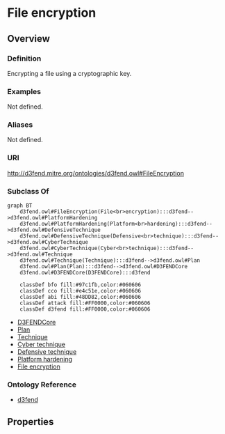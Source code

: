 # File encryption

## Overview

### Definition
Encrypting a file using a cryptographic key.

### Examples
Not defined.

### Aliases
Not defined.

### URI
http://d3fend.mitre.org/ontologies/d3fend.owl#FileEncryption

### Subclass Of
```mermaid
graph BT
    d3fend.owl#FileEncryption(File<br>encryption):::d3fend-->d3fend.owl#PlatformHardening
    d3fend.owl#PlatformHardening(Platform<br>hardening):::d3fend-->d3fend.owl#DefensiveTechnique
    d3fend.owl#DefensiveTechnique(Defensive<br>technique):::d3fend-->d3fend.owl#CyberTechnique
    d3fend.owl#CyberTechnique(Cyber<br>technique):::d3fend-->d3fend.owl#Technique
    d3fend.owl#Technique(Technique):::d3fend-->d3fend.owl#Plan
    d3fend.owl#Plan(Plan):::d3fend-->d3fend.owl#D3FENDCore
    d3fend.owl#D3FENDCore(D3FENDCore):::d3fend
    
    classDef bfo fill:#97c1fb,color:#060606
    classDef cco fill:#e4c51e,color:#060606
    classDef abi fill:#48DD82,color:#060606
    classDef attack fill:#FF0000,color:#060606
    classDef d3fend fill:#FF0000,color:#060606
```

- [D3FENDCore](/docs/ontology/reference/model/D3FENDCore/D3FENDCore.md)
- [Plan](/docs/ontology/reference/model/D3FENDCore/Plan/Plan.md)
- [Technique](/docs/ontology/reference/model/D3FENDCore/Plan/Technique/Technique.md)
- [Cyber technique](/docs/ontology/reference/model/D3FENDCore/Plan/Technique/Cyber%20technique/Cyber%20technique.md)
- [Defensive technique](/docs/ontology/reference/model/D3FENDCore/Plan/Technique/Cyber%20technique/Defensive%20technique/Defensive%20technique.md)
- [Platform hardening](/docs/ontology/reference/model/D3FENDCore/Plan/Technique/Cyber%20technique/Defensive%20technique/Platform%20hardening/Platform%20hardening.md)
- [File encryption](/docs/ontology/reference/model/D3FENDCore/Plan/Technique/Cyber%20technique/Defensive%20technique/Platform%20hardening/File%20encryption/File%20encryption.md)


### Ontology Reference
- [d3fend](http://d3fend.mitre.org/ontologies/d3fend.owl#)

## Properties
